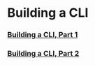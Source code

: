 # Building a CLI

### [Building a CLI, Part 1](https://www.youtube.com/watch?v=v1L91-rCiQs)

### [Building a CLI, Part 2](https://www.youtube.com/watch?v=cLk47gn6A1M)
